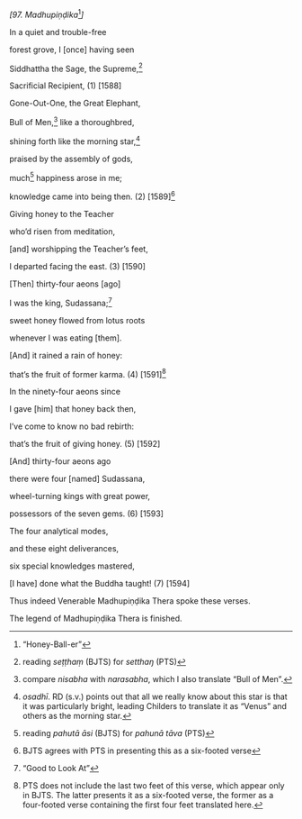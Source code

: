 *\[97. Madhupiṇḍika*[^1]*\]*

In a quiet and trouble-free

forest grove, I \[once\] having seen

Siddhattha the Sage, the Supreme,[^2]

Sacrificial Recipient, (1) \[1588\]

Gone-Out-One, the Great Elephant,

Bull of Men,[^3] like a thoroughbred,

shining forth like the morning star,[^4]

praised by the assembly of gods,

much[^5] happiness arose in me;

knowledge came into being then. (2) \[1589\][^6]

Giving honey to the Teacher

who’d risen from meditation,

\[and\] worshipping the Teacher’s feet,

I departed facing the east. (3) \[1590\]

\[Then\] thirty-four aeons \[ago\]

I was the king, Sudassana;[^7]

sweet honey flowed from lotus roots

whenever I was eating \[them\].

\[And\] it rained a rain of honey:

that’s the fruit of former karma. (4) \[1591\][^8]

In the ninety-four aeons since

I gave \[him\] that honey back then,

I’ve come to know no bad rebirth:

that’s the fruit of giving honey. (5) \[1592\]

\[And\] thirty-four aeons ago

there were four \[named\] Sudassana,

wheel-turning kings with great power,

possessors of the seven gems. (6) \[1593\]

The four analytical modes,

and these eight deliverances,

six special knowledges mastered,

\[I have\] done what the Buddha taught! (7) \[1594\]

Thus indeed Venerable Madhupiṇḍika Thera spoke these verses.

The legend of Madhupiṇḍika Thera is finished.

[^1]: “Honey-Ball-er”

[^2]: reading *seṭṭhaṃ* (BJTS) for *setthaŋ* (PTS)

[^3]: compare *nisabha* with *narasabha*, which I also translate “Bull
    of Men”.

[^4]: *osadhī*. RD (s.v.) points out that all we really know about this
    star is that it was particularly bright, leading Childers to
    translate it as “Venus” and others as the morning star.

[^5]: reading *pahutā āsi* (BJTS) for *pahunā tāva* (PTS)

[^6]: BJTS agrees with PTS in presenting this as a six-footed verse

[^7]: “Good to Look At”

[^8]: PTS does not include the last two feet of this verse, which appear
    only in BJTS. The latter presents it as a six-footed verse, the
    former as a four-footed verse containing the first four feet
    translated here.
